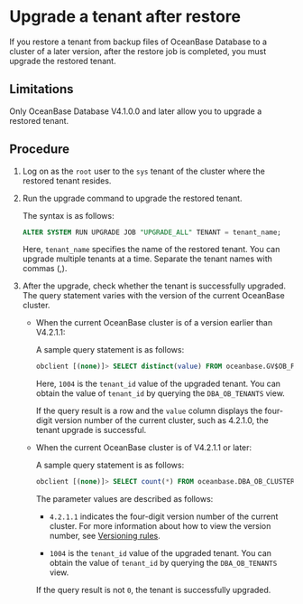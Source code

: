 # Upgrade a tenant after restore

If you restore a tenant from backup files of OceanBase Database to a cluster of a later version, after the restore job is completed, you must upgrade the restored tenant.

## Limitations

Only OceanBase Database V4.1.0.0 and later allow you to upgrade a restored tenant.

## Procedure

1. Log on as the `root` user to the `sys` tenant of the cluster where the restored tenant resides.

2. Run the upgrade command to upgrade the restored tenant.

   The syntax is as follows:

   ```sql
   ALTER SYSTEM RUN UPGRADE JOB "UPGRADE_ALL" TENANT = tenant_name;
   ```

   Here, `tenant_name` specifies the name of the restored tenant. You can upgrade multiple tenants at a time. Separate the tenant names with commas (,).

3. After the upgrade, check whether the tenant is successfully upgraded. The query statement varies with the version of the current OceanBase cluster.

   * When the current OceanBase cluster is of a version earlier than V4.2.1.1:

      A sample query statement is as follows:

      ```sql
      obclient [(none)]> SELECT distinct(value) FROM oceanbase.GV$OB_PARAMETERS WHERE tenant_id =1004;
      ```

      Here, `1004` is the `tenant_id` value of the upgraded tenant. You can obtain the value of `tenant_id` by querying the `DBA_OB_TENANTS` view.

      If the query result is a row and the `value` column displays the four-digit version number of the current cluster, such as 4.2.1.0, the tenant upgrade is successful.

   * When the current OceanBase cluster is of V4.2.1.1 or later:

      A sample query statement is as follows:

      ```sql
      obclient [(none)]> SELECT count(*) FROM oceanbase.DBA_OB_CLUSTER_EVENT_HISTORY WHERE event = 'UPTRADE_ALL' AND value3 ='4.2.1.1' AND value5 = '1004';
      ```

      The parameter values are described as follows:

      * `4.2.1.1` indicates the four-digit version number of the current cluster. For more information about how to view the version number, see [Versioning rules](../../../900.release-notes/100.oceanbase-database-version-numbers.md).

      * `1004` is the `tenant_id` value of the upgraded tenant. You can obtain the value of `tenant_id` by querying the `DBA_OB_TENANTS` view.

      If the query result is not `0`, the tenant is successfully upgraded.
